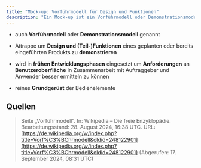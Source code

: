 ```yaml
---
title: "Mock-up: Vorführmodell für Design und Funktionen"
description: "Ein Mock-up ist ein Vorführmodell oder Demonstrationsmodell, das Design und Teilfunktionen eines geplanten Produkts demonstriert. Es wird in frühen Entwicklungsphasen verwendet, um Anforderungen an die Benutzeroberfläche zu ermitteln."
---
```


- auch **Vorführmodell** oder **Demonstrationsmodell** genannt
- Attrappe um **Design und (Teil-)Funktionen** eines geplanten oder bereits eingeführten Produkts zu **demonstrieren**

- wird in **frühen Entwicklungsphasen** eingesetzt um **Anforderungen** an **Benutzeroberfläche** in Zusammenarbeit mit Auftraggeber und Anwender besser ermitteln zu können 
- reines **Grundgerüst** der Bedienelemente 


## Quellen

> Seite „Vorführmodell“. In: Wikipedia – Die freie Enzyklopädie. Bearbeitungsstand: 28. August 2024, 16:38 UTC. URL: [https://de.wikipedia.org/w/index.php?title=Vorf%C3%BChrmodell&oldid=248122901](https://de.wikipedia.org/w/index.php?title=Vorf%C3%BChrmodell&oldid=248122901) (Abgerufen: 17. September 2024, 08:31 UTC)